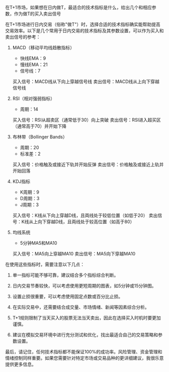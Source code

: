 在T+1市场，如果想在日内做T，最适合的技术指标是什么，给出几个和相应参数，作为做T的买入卖出信号



在T+1市场进行日内交易（俗称"做T"）时，选择合适的技术指标确实能帮助提高交易效率。以下是几个常用于日内交易的技术指标及其参数设置，可以作为买入和卖出信号的参考：

1. MACD（移动平均线趋散指标）
   - 快线EMA：9
   - 慢线EMA：21
   - 信号线：7
   
   买入信号：MACD线从下向上穿越信号线
   卖出信号：MACD线从上向下穿越信号线

2. RSI（相对强弱指标）
   - 周期：14
   
   买入信号：RSI从超卖区（通常低于30）向上突破
   卖出信号：RSI进入超买区（通常高于70）并开始下降

3. 布林带（Bollinger Bands）
   - 周期：20
   - 标准差：2
   
   买入信号：价格触及或接近下轨并开始反弹
   卖出信号：价格触及或接近上轨并开始回落

4. KDJ指标
   - K周期：9
   - D周期：3
   - J周期：3
   
   买入信号：K线从下向上穿越D线，且両线处于较低位置（如低于20）
   卖出信号：K线从上向下穿越D线，且両线处于较高位置（如高于80）

5. 均线系统
   - 5分钟MA5和MA10
   
   买入信号：MA5向上穿越MA10
   卖出信号：MA5向下穿越MA10

在使用这些指标时，需要注意以下几点：

1. 单一指标可能不够可靠，建议结合多个指标综合判断。

2. 日内交易节奏较快，可以考虑使用更短周期的图表，如5分钟或15分钟图。

3. 设置止损很重要，可以考虑使用固定点数或百分比止损。

4. 在实际交易中，还需要结合成交量、市场情绪、新闻等因素综合分析。

5. T+1规则限制了当天买入的股票无法当天卖出，因此在选择买入时机时要更加谨慎。

6. 建议在模拟交易环境中进行充分测试和优化，找出最适合自己的交易策略和参数设置。

最后，请记住，任何技术指标都不能保证100%的成功率。风险管理、资金管理和情绪控制同样重要。如果您需要针对特定市场或交易品种的更详细建议，我很乐意提供更多信息。